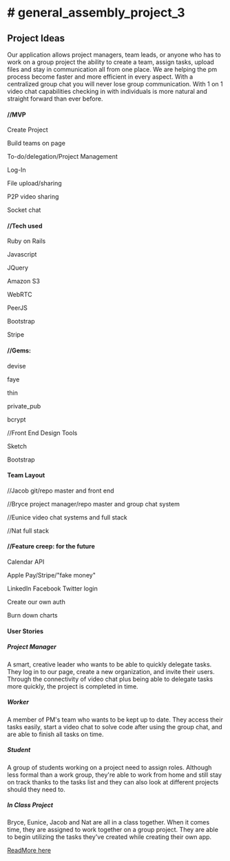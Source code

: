<h1># general_assembly_project_3</h1>

<h2>Project Ideas</h2>

<p>Our application allows project managers, team leads, or anyone who has to work on a group project the ability to create a team, assign tasks, upload files and stay in communication all from one place. We are helping the pm process become faster and more efficient in every aspect. With a centralized group chat you will never lose group communication. With 1 on 1 video chat capabilities checking in with individuals is more natural and straight forward than ever before. </p>

<h4>//MVP</h4>
<p>Create Project</p>
<p>Build teams on page</p>
<p>To-do/delegation/Project Management</p>
<p>Log-In</p>
<p>File upload/sharing</p>
<p>P2P video sharing</p>
<p>Socket chat</p>

<h4>//Tech used</h4>
<p>Ruby on Rails</p>
<p>Javascript</p>
<p>JQuery</p>
<p>Amazon S3</p>
<p>WebRTC</p>
<p>PeerJS</p>
<p>Bootstrap</p>
<p>Stripe</p>


<h4>//Gems:</h4> 
<p>devise</p>
<p>faye</p>
<p>thin</p>
<p>private_pub</p>
<p>bcrypt</p>

<p>//Front End Design Tools</p>
<p>Sketch</p>
<p>Bootstrap</p>

<h4>Team Layout</h4>
<p>//Jacob git/repo master and front end</p>
<p>//Bryce project manager/repo master and group chat system</p>
<p>//Eunice video chat systems and full stack</p> 
<p>//Nat full stack</p>

<h4>//Feature creep: for the future</h4>
<p>Calendar API</p>
<p>Apple Pay/Stripe/"fake money"</p>
<p>LinkedIn Facebook Twitter login</p>
<p>Create our own auth</p>
<p>Burn down charts</p>



<h4>User Stories</h4>

<h5>Project Manager</h5>
<p>A smart, creative leader who wants to be able to quickly delegate tasks. They log in to our page, create a new organization, and invite their users. Through the connectivity of video chat plus being able to delegate tasks more quickly, the project is completed in time.</p>

<h5>Worker</h5>
<p> A member of PM's team who wants to be kept up to date. They access their tasks easily, start a video chat to solve code after using the group chat, and are able to finish all tasks on time. </p>

<h5>Student</h5>
<p>A group of students working on a project need to assign roles. Although less formal than a work group, they're able to work from home and still stay on track thanks to the tasks list and they can also look at different projects should they need to.</p>

<h5>In Class Project</h5>
<p> Bryce, Eunice, Jacob and Nat are all in a class together. When it comes time, they are assigned to work together on a group project. They are able to begin utilizing the tasks they've created while creating their own app. </p>


<a href="https://docs.google.com/document/d/1K7dgSbUC_kCt4RKOonLzW-A1x-cXAEcNwFTqgonbl90/edit" alt="read more">ReadMore here</a>